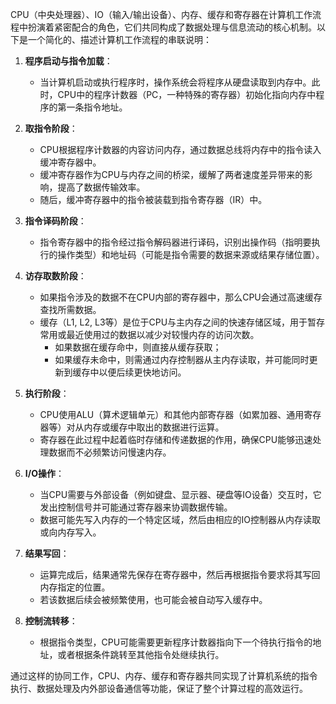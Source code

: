 CPU（中央处理器）、IO（输入/输出设备）、内存、缓存和寄存器在计算机工作流程中扮演着紧密配合的角色，它们共同构成了数据处理与信息流动的核心机制。以下是一个简化的、描述计算机工作流程的串联说明：

1. **程序启动与指令加载**：
   - 当计算机启动或执行程序时，操作系统会将程序从硬盘读取到内存中。此时，CPU中的程序计数器（PC，一种特殊的寄存器）初始化指向内存中程序的第一条指令地址。

2. **取指令阶段**：
   - CPU根据程序计数器的内容访问内存，通过数据总线将内存中的指令读入缓冲寄存器中。
   - 缓冲寄存器作为CPU与内存之间的桥梁，缓解了两者速度差异带来的影响，提高了数据传输效率。
   - 随后，缓冲寄存器中的指令被装载到指令寄存器（IR）中。

3. **指令译码阶段**：
   - 指令寄存器中的指令经过指令解码器进行译码，识别出操作码（指明要执行的操作类型）和地址码（可能是指令需要的数据来源或结果存储位置）。

4. **访存取数阶段**：
   - 如果指令涉及的数据不在CPU内部的寄存器中，那么CPU会通过高速缓存查找所需数据。
   - 缓存（L1, L2, L3等）是位于CPU与主内存之间的快速存储区域，用于暂存常用或最近使用过的数据以减少对较慢内存的访问次数。
     - 如果数据在缓存命中，则直接从缓存获取；
     - 如果缓存未命中，则需通过内存控制器从主内存读取，并可能同时更新到缓存中以便后续更快地访问。

5. **执行阶段**：
   - CPU使用ALU（算术逻辑单元）和其他内部寄存器（如累加器、通用寄存器等）对从内存或缓存中取出的数据进行运算。
   - 寄存器在此过程中起着临时存储和传递数据的作用，确保CPU能够迅速处理数据而不必频繁访问慢速内存。

6. **I/O操作**：
   - 当CPU需要与外部设备（例如键盘、显示器、硬盘等IO设备）交互时，它发出控制信号并可能通过寄存器来协调数据传输。
   - 数据可能先写入内存的一个特定区域，然后由相应的IO控制器从内存读取或向内存写入。

7. **结果写回**：
   - 运算完成后，结果通常先保存在寄存器中，然后再根据指令要求将其写回内存指定的位置。
   - 若该数据后续会被频繁使用，也可能会被自动写入缓存中。

8. **控制流转移**：
   - 根据指令类型，CPU可能需要更新程序计数器指向下一个待执行指令的地址，或者根据条件跳转至其他指令处继续执行。

通过这样的协同工作，CPU、内存、缓存和寄存器共同实现了计算机系统的指令执行、数据处理及内外部设备通信等功能，保证了整个计算过程的高效运行。